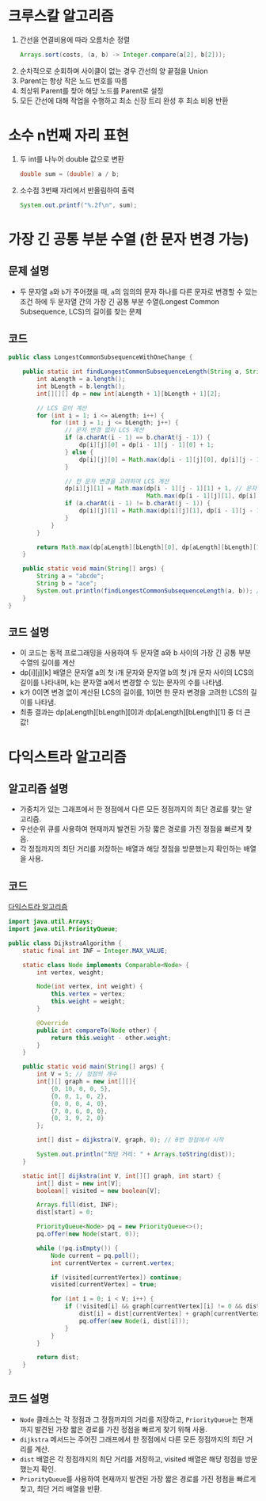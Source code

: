 # 크루스칼 알고리즘

1. 간선을 연결비용에 따라 오름차순 정렬
   ```java
   Arrays.sort(costs, (a, b) -> Integer.compare(a[2], b[2]));
   ```
2. 순차적으로 순회하며 사이클이 없는 경우 간선의 양 끝점을 Union
3. Parent는 항상 작은 노드 번호를 따름
4. 최상위 Parent를 찾아 해당 노드를 Parent로 설정
5. 모든 간선에 대해 작업을 수행하고 최소 신장 트리 완성 후 최소 비용 반환

# 소수 n번째 자리 표현

1. 두 int를 나누어 double 값으로 변환
   ```java
   double sum = (double) a / b;
   ```
2. 소수점 3번째 자리에서 반올림하여 출력
   ```java
   System.out.printf("%.2f\n", sum);
   ```

# 가장 긴 공통 부분 수열 (한 문자 변경 가능)

## 문제 설명

- 두 문자열 `a`와 `b`가 주어졌을 때, `a`의 임의의 문자 하나를 다른 문자로 변경할 수 있는 조건 하에 두 문자열 간의 가장 긴 공통 부분 수열(Longest Common Subsequence, LCS)의 길이를 찾는 문제

## 코드

```java
public class LongestCommonSubsequenceWithOneChange {

    public static int findLongestCommonSubsequenceLength(String a, String b) {
        int aLength = a.length();
        int bLength = b.length();
        int[][][] dp = new int[aLength + 1][bLength + 1][2];

        // LCS 길이 계산
        for (int i = 1; i <= aLength; i++) {
            for (int j = 1; j <= bLength; j++) {
                // 문자 변경 없이 LCS 계산
                if (a.charAt(i - 1) == b.charAt(j - 1)) {
                    dp[i][j][0] = dp[i - 1][j - 1][0] + 1;
                } else {
                    dp[i][j][0] = Math.max(dp[i - 1][j][0], dp[i][j - 1][0]);
                }

                // 한 문자 변경을 고려하여 LCS 계산
                dp[i][j][1] = Math.max(dp[i - 1][j - 1][1] + 1, // 문자 변경 없이
                                       Math.max(dp[i - 1][j][1], dp[i][j - 1][1])); // 문자 변경
                if (a.charAt(i - 1) != b.charAt(j - 1)) {
                    dp[i][j][1] = Math.max(dp[i][j][1], dp[i - 1][j - 1][0] + 1); // 한 문자 변경
                }
            }
        }

        return Math.max(dp[aLength][bLength][0], dp[aLength][bLength][1]);
    }

    public static void main(String[] args) {
        String a = "abcde";
        String b = "ace";
        System.out.println(findLongestCommonSubsequenceLength(a, b)); // 3
    }
}
```

## 코드 설명

- 이 코드는 동적 프로그래밍을 사용하여 두 문자열 a와 b 사이의 가장 긴 공통 부분 수열의 길이를 계산
- dp[i][j][k] 배열은 문자열 a의 첫 i개 문자와 문자열 b의 첫 j개 문자 사이의 LCS의 길이를 나타내며, k는 문자열 a에서 변경할 수 있는 문자의 수를 나타냄.
- k가 0이면 변경 없이 계산된 LCS의 길이를, 1이면 한 문자 변경을 고려한 LCS의 길이를 나타냄.
- 최종 결과는 dp[aLength][bLength][0]과 dp[aLength][bLength][1] 중 더 큰 값!

# 다익스트라 알고리즘

## 알고리즘 설명

- 가중치가 있는 그래프에서 한 정점에서 다른 모든 정점까지의 최단 경로를 찾는 알고리즘.
- 우선순위 큐를 사용하여 현재까지 발견된 가장 짧은 경로를 가진 정점을 빠르게 찾음.
- 각 정점까지의 최단 거리를 저장하는 배열과 해당 정점을 방문했는지 확인하는 배열을 사용.

## 코드

[다익스트라 알고리즘](memo/Code/DijkstraAlgorithm/DijkstraAlgorithm.java)

```java
import java.util.Arrays;
import java.util.PriorityQueue;

public class DijkstraAlgorithm {
    static final int INF = Integer.MAX_VALUE;

    static class Node implements Comparable<Node> {
        int vertex, weight;

        Node(int vertex, int weight) {
            this.vertex = vertex;
            this.weight = weight;
        }

        @Override
        public int compareTo(Node other) {
            return this.weight - other.weight;
        }
    }

    public static void main(String[] args) {
        int V = 5; // 정점의 개수
        int[][] graph = new int[][]{
            {0, 10, 0, 0, 5},
            {0, 0, 1, 0, 2},
            {0, 0, 0, 4, 0},
            {7, 0, 6, 0, 0},
            {0, 3, 9, 2, 0}
        };

        int[] dist = dijkstra(V, graph, 0); // 0번 정점에서 시작

        System.out.println("최단 거리: " + Arrays.toString(dist));
    }

    static int[] dijkstra(int V, int[][] graph, int start) {
        int[] dist = new int[V];
        boolean[] visited = new boolean[V];

        Arrays.fill(dist, INF);
        dist[start] = 0;

        PriorityQueue<Node> pq = new PriorityQueue<>();
        pq.offer(new Node(start, 0));

        while (!pq.isEmpty()) {
            Node current = pq.poll();
            int currentVertex = current.vertex;

            if (visited[currentVertex]) continue;
            visited[currentVertex] = true;

            for (int i = 0; i < V; i++) {
                if (!visited[i] && graph[currentVertex][i] != 0 && dist[i] > dist[currentVertex] + graph[currentVertex][i]) {
                    dist[i] = dist[currentVertex] + graph[currentVertex][i];
                    pq.offer(new Node(i, dist[i]));
                }
            }
        }

        return dist;
    }
}
```

## 코드 설명

- `Node` 클래스는 각 정점과 그 정점까지의 거리를 저장하고, `PriorityQueue`는 현재까지 발견된 가장 짧은 경로를 가진 정점을 빠르게 찾기 위해 사용.
- `dijkstra` 메서드는 주어진 그래프에서 한 정점에서 다른 모든 정점까지의 최단 거리를 계산.
- `dist` 배열은 각 정점까지의 최단 거리를 저장하고, visited 배열은 해당 정점을 방문했는지 확인.
- `PriorityQueue`를 사용하여 현재까지 발견된 가장 짧은 경로를 가진 정점을 빠르게 찾고, 최단 거리 배열을 반환.
